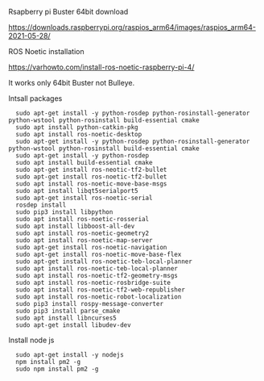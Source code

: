 Rsapberry pi Buster 64bit download

https://downloads.raspberrypi.org/raspios_arm64/images/raspios_arm64-2021-05-28/

ROS Noetic installation

https://varhowto.com/install-ros-noetic-raspberry-pi-4/

It works only 64bit Buster not Bulleye.

Intsall packages  
```  
  sudo apt-get install -y python-rosdep python-rosinstall-generator python-wstool python-rosinstall build-essential cmake
  sudo apt install python-catkin-pkg
  sudo apt install ros-noetic-desktop
  sudo apt-get install -y python-rosdep python-rosinstall-generator python-wstool python-rosinstall build-essential cmake
  sudo apt-get install -y python-rosdep
  sudo apt install build-essential cmake
  sudo apt-get install ros-neotic-tf2-bullet
  sudo apt-get install ros-noetic-tf2-bullet
  sudo apt install ros-noetic-move-base-msgs
  sudo apt install libqt5serialport5
  sudo apt-get install ros-noetic-serial
  rosdep install
  sudo pip3 install libpython
  sudo apt install ros-noetic-rosserial
  sudo apt install libboost-all-dev 
  sudo apt install ros-noetic-geometry2
  sudo apt install ros-noetic-map-server
  sudo apt-get install ros-noetic-navigation
  sudo apt-get install ros-noetic-move-base-flex
  sudo apt-get install ros-noetic-teb-local-planner
  sudo apt install ros-noetic-teb-local-planner
  sudo apt install ros-noetic-tf2-geometry-msgs
  sudo apt install ros-noetic-rosbridge-suite
  sudo apt install ros-noetic-tf2-web-republisher
  sudo apt install ros-noetic-robot-localization
  sudo pip3 install rospy-message-converter
  sudo pip3 install parse_cmake
  sudo apt install libncurses5
  sudo apt-get install libudev-dev
```
Install node js
```
  sudo apt-get install -y nodejs
  npm install pm2 -g
  sudo npm install pm2 -g
```  
  
 
